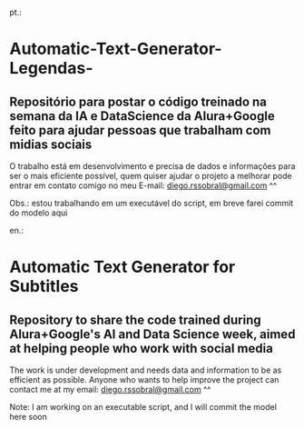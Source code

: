 pt.:
# Automatic-Text-Generator-Legendas-
## Repositório para postar o código treinado na semana da IA e DataScience da Alura+Google feito para ajudar pessoas que trabalham com midias sociais
O trabalho está em desenvolvimento e precisa de dados e informações para ser o mais eficiente possível, quem quiser ajudar o projeto a melhorar pode entrar em contato comigo no meu E-mail: diego.rssobral@gmail.com ^^

Obs.: estou trabalhando em um executável do script, em breve farei commit do modelo aqui

en.:
# Automatic Text Generator for Subtitles
## Repository to share the code trained during Alura+Google's AI and Data Science week, aimed at helping people who work with social media
The work is under development and needs data and information to be as efficient as possible. Anyone who wants to help improve the project can contact me at my email: diego.rssobral@gmail.com ^^

Note: I am working on an executable script, and I will commit the model here soon

